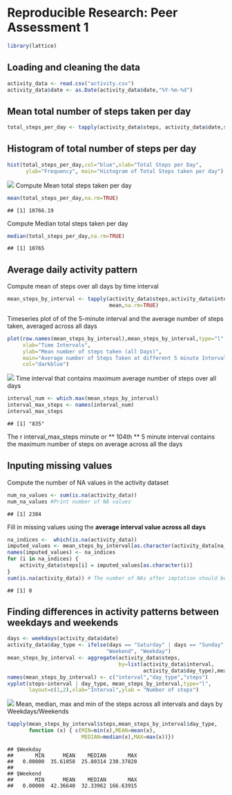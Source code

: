 
# Reproducible Research: Peer Assessment 1

```r
library(lattice)
```


## Loading and cleaning the data

```r
activity_data <- read.csv("activity.csv")
activity_data$date <- as.Date(activity_data$date,"%Y-%m-%d")
```

## Mean total number of steps taken per day

```r
total_steps_per_day <- tapply(activity_data$steps, activity_data$date,sum)
```
## Histogram of total number of steps per day

```r
hist(total_steps_per_day,col="blue",xlab="Total Steps per Day", 
      ylab="Frequency", main="Histogram of Total Steps taken per day")
```

![](R_Markdown_Course_Project_files/figure-html/unnamed-chunk-4-1.png)<!-- -->
Compute Mean total steps taken per day

```r
mean(total_steps_per_day,na.rm=TRUE)
```

```
## [1] 10766.19
```

Compute Median total steps taken per day

```r
median(total_steps_per_day,na.rm=TRUE)
```

```
## [1] 10765
```

## Average daily activity pattern
Compute mean of steps over all days by time interval

```r
mean_steps_by_interval <- tapply(activity_data$steps,activity_data$interval,
                                 mean,na.rm=TRUE)
```
Timeseries plot of of the 5-minute interval and the average number of steps taken, averaged across all days

```r
plot(row.names(mean_steps_by_interval),mean_steps_by_interval,type="l",
     xlab="Time Intervals", 
     ylab="Mean number of steps taken (all Days)", 
     main="Average number of Steps Taken at different 5 minute Intervals",
     col="darkblue")
```

![](R_Markdown_Course_Project_files/figure-html/unnamed-chunk-8-1.png)<!-- -->
Time interval that contains maximum average number of steps over all days

```r
interval_num <- which.max(mean_steps_by_interval)
interval_max_steps <- names(interval_num)
interval_max_steps
```

```
## [1] "835"
```
The  r  interval_max_steps  minute  or ** 104th ** 5 minute interval contains the maximum number of steps on average across all the days


## Inputing missing values
Compute the number of NA values in the activity dataset

```r
num_na_values <- sum(is.na(activity_data))
num_na_values #Print number of NA values
```

```
## [1] 2304
```

Fill in missing values using the **average interval value across all days**

```r
na_indices <-  which(is.na(activity_data))
imputed_values <- mean_steps_by_interval[as.character(activity_data[na_indices,3])]
names(imputed_values) <- na_indices
for (i in na_indices) {
    activity_data$steps[i] = imputed_values[as.character(i)]
}
sum(is.na(activity_data)) # The number of NAs after imptation should be 0
```

```
## [1] 0
```

## Finding differences in activity patterns between weekdays and weekends


```r
days <- weekdays(activity_data$date)
activity_data$day_type <- ifelse(days == "Saturday" | days == "Sunday", 
                                "Weekend", "Weekday")
mean_steps_by_interval <- aggregate(activity_data$steps,
                                    by=list(activity_data$interval,
                                            activity_data$day_type),mean)
names(mean_steps_by_interval) <- c("interval","day_type","steps")
xyplot(steps~interval | day_type, mean_steps_by_interval,type="l",
       layout=c(1,2),xlab="Interval",ylab = "Number of steps")
```

![](R_Markdown_Course_Project_files/figure-html/unnamed-chunk-12-1.png)<!-- -->
Mean, median, max and min of the steps across all intervals and days by Weekdays/Weekends

```r
tapply(mean_steps_by_interval$steps,mean_steps_by_interval$day_type,
       function (x) { c(MIN=min(x),MEAN=mean(x),
                        MEDIAN=median(x),MAX=max(x))})
```

```
## $Weekday
##       MIN      MEAN    MEDIAN       MAX 
##   0.00000  35.61058  25.80314 230.37820 
## 
## $Weekend
##       MIN      MEAN    MEDIAN       MAX 
##   0.00000  42.36640  32.33962 166.63915
```
